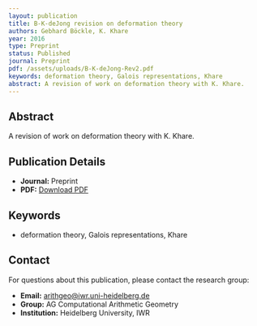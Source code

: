 ```yaml
---
layout: publication
title: B-K-deJong revision on deformation theory
authors: Gebhard Böckle, K. Khare
year: 2016
type: Preprint
status: Published
journal: Preprint
pdf: /assets/uploads/B-K-deJong-Rev2.pdf
keywords: deformation theory, Galois representations, Khare
abstract: A revision of work on deformation theory with K. Khare.
---
```



## Abstract

A revision of work on deformation theory with K. Khare.

## Publication Details

- **Journal:** Preprint
- **PDF:** [Download PDF](/assets/uploads/B-K-deJong-Rev2.pdf)

## Keywords

- deformation theory, Galois representations, Khare


## Contact

For questions about this publication, please contact the research group:
- **Email:** arithgeo@iwr.uni-heidelberg.de
- **Group:** AG Computational Arithmetic Geometry
- **Institution:** Heidelberg University, IWR